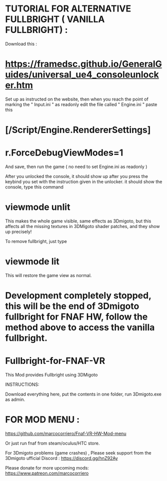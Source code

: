 # TUTORIAL FOR ALTERNATIVE FULLBRIGHT ( VANILLA FULLBRIGHT) :
Download this :
# https://framedsc.github.io/GeneralGuides/universal_ue4_consoleunlocker.htm
Set up as instructed on the website, then 
when you reach the point of marking the  " Input.ini " as readonly
edit the file called " Engine.ini "
paste this

# [/Script/Engine.RendererSettings]
# r.ForceDebugViewModes=1

And save, then run the game ( no need to set Engine.ini  as readonly )

After you unlocked the console, it should show up  after you press the keybind you set with the instruction given in the unlocker.
it should show the console, type this command

# viewmode unlit
This makes the whole game visible, same effects as 3Dmigoto, but this affects all the missing textures in 3DMigoto shader patches, and they show up precisely! 

To remove fullbright, just type

# viewmode lit

This will restore the game view as normal.





# Development completely stopped, this will be the end of 3Dmigoto fullbright for FNAF HW, follow the method above to access the vanilla fullbright.
# Fullbright-for-FNAF-VR
This Mod provides Fullbright using 3DMigoto


INSTRUCTIONS: 

Download everything here, put the contents in one folder, run 3Dmigoto.exe as admin.
# FOR MOD MENU : 
https://github.com/marcocorriero/Fnaf-VR-HW-Mod-menu


Or just run fnaf from steam/oculus/HTC store.


For 3Dmigoto problems (game crashes) , Please seek support from the 3Dmigoto ufficial Discord : https://discord.gg/hnZ92Ay



Please donate for more upcoming mods:
https://www.patreon.com/marcocorriero

